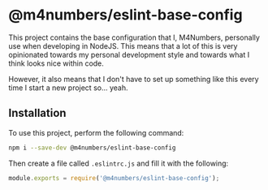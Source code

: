 # @m4numbers/eslint-base-config

This project contains the base configuration that I, M4Numbers, personally
use when developing in NodeJS. This means that a lot of this is very
opinionated towards my personal development style and towards what I think
looks nice within code.

However, it also means that I don't have to set up something like this
every time I start a new project so... yeah.

## Installation

To use this project, perform the following command:

```bash
npm i --save-dev @m4numbers/eslint-base-config
```

Then create a file called `.eslintrc.js` and fill it with the following:

```js
module.exports = require('@m4numbers/eslint-base-config');
```
